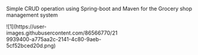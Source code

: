 Simple CRUD operation using Spring-boot and Maven for the Grocery shop management system

<div style="width: 300px">
    ![1](https://user-images.githubusercontent.com/86566770/219939400-a775aa2c-2141-4c80-9aeb-5cf52bced20d.png)
</div>

